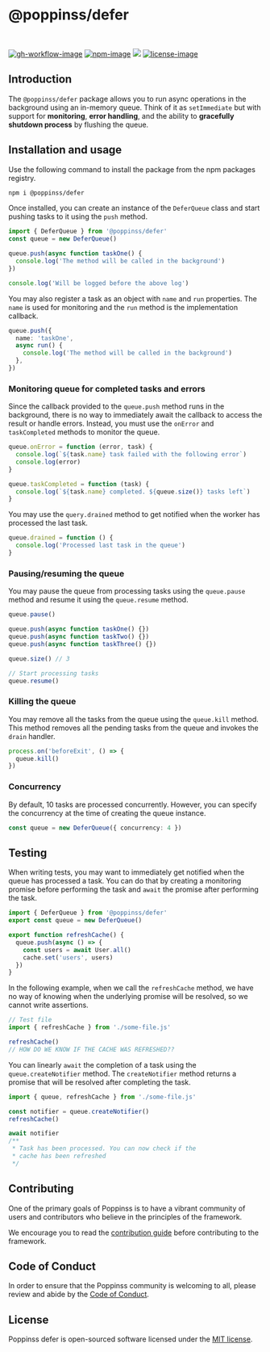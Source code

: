 # @poppinss/defer

<br />

[![gh-workflow-image]][gh-workflow-url] [![npm-image]][npm-url] ![][typescript-image] [![license-image]][license-url]

## Introduction

The `@poppinss/defer` package allows you to run async operations in the background using an in-memory queue. Think of it as `setImmediate` but with support for **monitoring**, **error handling**, and the ability to **gracefully shutdown process** by flushing the queue.

## Installation and usage

Use the following command to install the package from the npm packages registry.

```sh
npm i @poppinss/defer
```

Once installed, you can create an instance of the `DeferQueue` class and start pushing tasks to it using the `push` method.

```ts
import { DeferQueue } from '@poppinss/defer'
const queue = new DeferQueue()

queue.push(async function taskOne() {
  console.log('The method will be called in the background')
})

console.log('Will be logged before the above log')
```

You may also register a task as an object with `name` and `run` properties. The `name` is used for monitoring and the `run` method is the implementation callback.

```ts
queue.push({
  name: 'taskOne',
  async run() {
    console.log('The method will be called in the background')
  },
})
```

### Monitoring queue for completed tasks and errors

Since the callback provided to the `queue.push` method runs in the background, there is no way to immediately await the callback to access the result or handle errors. Instead, you must use the `onError` and `taskCompleted` methods to monitor the queue.

```ts
queue.onError = function (error, task) {
  console.log(`${task.name} task failed with the following error`)
  console.log(error)
}

queue.taskCompleted = function (task) {
  console.log(`${task.name} completed. ${queue.size()} tasks left`)
}
```

You may use the `query.drained` method to get notified when the worker has processed the last task.

```ts
queue.drained = function () {
  console.log('Processed last task in the queue')
}
```

### Pausing/resuming the queue

You may pause the queue from processing tasks using the `queue.pause` method and resume it using the `queue.resume` method.

```ts
queue.pause()

queue.push(async function taskOne() {})
queue.push(async function taskTwo() {})
queue.push(async function taskThree() {})

queue.size() // 3

// Start processing tasks
queue.resume()
```

### Killing the queue

You may remove all the tasks from the queue using the `queue.kill` method. This method removes all the pending tasks from the queue and invokes the `drain` handler.

```ts
process.on('beforeExit', () => {
  queue.kill()
})
```

### Concurrency

By default, 10 tasks are processed concurrently. However, you can specify the concurrency at the time of creating the queue instance.

```ts
const queue = new DeferQueue({ concurrency: 4 })
```

## Testing

When writing tests, you may want to immediately get notified when the queue has processed a task. You can do that by creating a monitoring promise before performing the task and `await` the promise after performing the task.

```ts
import { DeferQueue } from '@poppinss/defer'
export const queue = new DeferQueue()

export function refreshCache() {
  queue.push(async () => {
    const users = await User.all()
    cache.set('users', users)
  })
}
```

In the following example, when we call the `refreshCache` method, we have no way of knowing when the underlying promise will be resolved, so we cannot write assertions.

```ts
// Test file
import { refreshCache } from './some-file.js'

refreshCache()
// HOW DO WE KNOW IF THE CACHE WAS REFRESHED??
```

You can linearly `await` the completion of a task using the `queue.createNotifier` method. The `createNotifier` method returns a promise that will be resolved after completing the task.

```ts
import { queue, refreshCache } from './some-file.js'

const notifier = queue.createNotifier()
refreshCache()

await notifier
/**
 * Task has been processed. You can now check if the
 * cache has been refreshed
 */
```

## Contributing

One of the primary goals of Poppinss is to have a vibrant community of users and contributors who believe in the principles of the framework.

We encourage you to read the [contribution guide](https://github.com/poppinss/.github/blob/main/docs/CONTRIBUTING.md) before contributing to the framework.

## Code of Conduct

In order to ensure that the Poppinss community is welcoming to all, please review and abide by the [Code of Conduct](https://github.com/poppinss/.github/blob/main/docs/CODE_OF_CONDUCT.md).

## License

Poppinss defer is open-sourced software licensed under the [MIT license](LICENSE.md).

[gh-workflow-image]: https://img.shields.io/github/actions/workflow/status/poppinss/defer/checks.yml?style=for-the-badge
[gh-workflow-url]: https://github.com/poppinss/defer/actions/workflows/checks.yml 'Github action'
[typescript-image]: https://img.shields.io/badge/Typescript-294E80.svg?style=for-the-badge&logo=typescript
[typescript-url]: "typescript"
[npm-image]: https://img.shields.io/npm/v/@poppinss/defer.svg?style=for-the-badge&logo=npm
[npm-url]: https://npmjs.org/package/@poppinss/defer 'npm'
[license-image]: https://img.shields.io/npm/l/@poppinss/defer?color=blueviolet&style=for-the-badge
[license-url]: LICENSE.md 'license'
